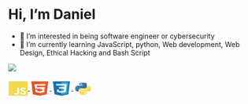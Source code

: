 <h1>Hi, I’m Daniel</h1>

- 👀 I’m interested in being software engineer or cybersecurity
- 🌱 I’m currently learning JavaScript, python, Web development, Web Design, Ethical Hacking and Bash Script

<div align="left">
  <a href="https://github.com/SnowdenGather">
  <img height="180em" src="https://github-readme-stats.vercel.app/api?username=SnowdenGather&show_icons=true&theme=monokai&include_all_commits=true&count_private=true"/>
</div>

 
<div style="display: inline_block"><br>
  <img align="center" alt="Daniel-Js" height="30" width="40" src="https://raw.githubusercontent.com/devicons/devicon/master/icons/javascript/javascript-plain.svg">
  <img align="center" alt="Daniel-HTML" height="30" width="40" src="https://raw.githubusercontent.com/devicons/devicon/master/icons/html5/html5-original.svg">
  <img align="center" alt="Daniel-CSS" height="30" width="40" src="https://raw.githubusercontent.com/devicons/devicon/master/icons/css3/css3-original.svg">
  <img align="center" alt="Daniel-Python" height="30" width="40" src="https://raw.githubusercontent.com/devicons/devicon/master/icons/python/python-original.svg"

</div>

